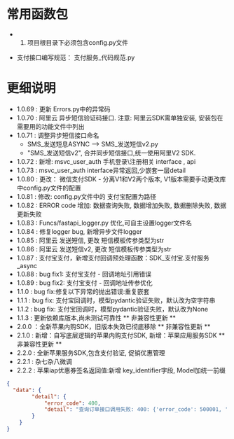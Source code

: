# 常用函数包

-
    1. 项目根目录下必须包含config.py文件

- 支付接口编写规范：
  支付服务_代码规范.py

# 更细说明

- 1.0.69 : 更新 Errors.py中的异常码
- 1.0.70 : 阿里云 异步短信验证码接口.  注意: 阿里云SDK需单独安装, 安装包在需要用的功能文件中列出
- 1.0.71 : 调整异步短信接口命名
  - SMS_发送短息ASYNC --> SMS_发送短信v2.py
  - "SMS_发送短信v2", 合并同步短信接口,统一使用阿里V2 SDK.
- 1.0.72 : 新增: msvc_user_auth 手机登录\注册相关 interface , api
- 1.0.73 : msvc_user_auth  interface异常返回,少嵌套一层detail
- 1.0.80 : 更改： 微信支付SDK - 分离V1和V2两个版本, V1版本需要手动更改库中config.py文件的配置
- 1.0.81 : 修改: config.py文件中的 支付宝配置为路径
- 1.0.82 : ERROR code 增加: 数据查询失败, 数据增加失败, 数据删除失败, 数据更新失败
- 1.0.83 : Funcs/fastapi_logger.py 优化,可自主设置logger文件名
- 1.0.84 : 修复logger bug, 新增异步文件logger
- 1.0.85 : 阿里云 发送短信, 更改 短信模板传参类型为str
- 1.0.86 : 阿里云 发送短信v2, 更改 短信模板传参类型为str
- 1.0.87 : 支付宝支付，新增支付回调预处理函数：SDK_支付宝.支付服务_async
- 1.0.88 : bug fix1: 支付宝支付 - 回调地址引用错误
- 1.0.89 : bug fix2: 支付宝支付 - 回调地址传参优化
- 1.1.0 : bug fix:修复以下异常的抛出错误:重复嵌套
- 1.1.1 : bug fix: 支付宝回调时，模型pydantic验证失败，默认改为空字符串
- 1.1.2 : bug fix: 支付宝回调时，模型pydantic验证失败，默认改为None
- 1.1.3 : 更新依赖库版本,尚未测试可靠性
** 非兼容性更新 **
- 2.0.0 ：全新苹果内购SDK，旧版本失效已彻底移除
** 非兼容性更新 **
- 2.1.0 : 新增：自写底层逻辑的苹果内购支付SDK, 新增：苹果应用服务SDK
** 非兼容性更新 **
- 2.2.0 : 全新苹果服务SDK,包含支付验证, 促销优惠管理
- 2.2.1 : 杂七杂八微调
- 2.2.2 : 苹果iap优惠券签名返回值:新增 key_identifier字段, Model加统一前缀

```json
{
  "data": {
		"detail": {
			"error_code": 400,
			"detail": "查询订单接口调用失败: 400: {'error_code': 500001, 'detail': '查询订单失败: Business Failed,交易不存在'}"
		}
	}
}
```
